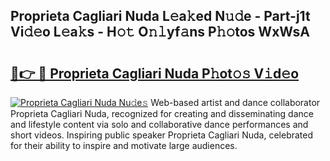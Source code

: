 ## Proprieta Cagliari Nuda L𝚎a𝚔ed N𝚞𝚍e - Part-j1t Vi𝚍𝚎o L𝚎a𝚔s - H𝚘𝚝 O𝚗𝚕yf𝚊ns P𝚑𝚘tos WxWsA

# <h2><a href="http://kfafjj.oniu.top/?m=Proprieta+Cagliari+Nuda">🔗👉 🔴 Proprieta Cagliari Nuda P𝚑ot𝚘𝚜 V𝚒d𝚎o</a></h2>

[![Proprieta Cagliari Nuda Nu𝚍e𝚜](https://i.imgur.com/0qMVB7G.gif)](http://kfafjj.oniu.top/?m=Proprieta+Cagliari+Nuda)
Web-based artist and dance collaborator Proprieta Cagliari Nuda, recognized for creating and disseminating dance and lifestyle content via solo and collaborative dance performances and short videos. Inspiring public speaker Proprieta Cagliari Nuda, celebrated for their ability to inspire and motivate large audiences.  
